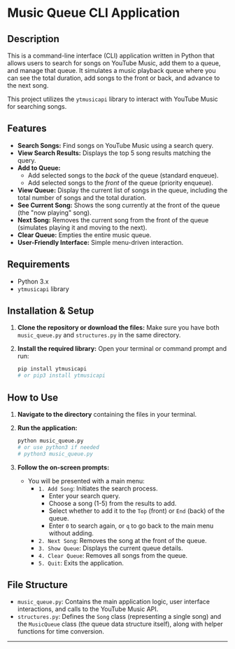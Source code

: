 # Music Queue CLI Application

## Description

This is a command-line interface (CLI) application written in Python that allows users to search for songs on YouTube Music, add them to a queue, and manage that queue. It simulates a music playback queue where you can see the total duration, add songs to the front or back, and advance to the next song.

This project utilizes the `ytmusicapi` library to interact with YouTube Music for searching songs.

## Features

*   **Search Songs:** Find songs on YouTube Music using a search query.
*   **View Search Results:** Displays the top 5 song results matching the query.
*   **Add to Queue:**
    *   Add selected songs to the *back* of the queue (standard enqueue).
    *   Add selected songs to the *front* of the queue (priority enqueue).
*   **View Queue:** Display the current list of songs in the queue, including the total number of songs and the total duration.
*   **See Current Song:** Shows the song currently at the front of the queue (the "now playing" song).
*   **Next Song:** Removes the current song from the front of the queue (simulates playing it and moving to the next).
*   **Clear Queue:** Empties the entire music queue.
*   **User-Friendly Interface:** Simple menu-driven interaction.

## Requirements

*   Python 3.x
*   `ytmusicapi` library

## Installation & Setup

1.  **Clone the repository or download the files:**
    Make sure you have both `music_queue.py` and `structures.py` in the same directory.

2.  **Install the required library:**
    Open your terminal or command prompt and run:
    ```bash
    pip install ytmusicapi
    # or pip3 install ytmusicapi
    ```

## How to Use

1.  **Navigate to the directory** containing the files in your terminal.

2.  **Run the application:**
    ```bash
    python music_queue.py
    # or use python3 if needed
    # python3 music_queue.py
    ```

3.  **Follow the on-screen prompts:**
    *   You will be presented with a main menu:
        *   `1. Add Song`: Initiates the search process.
            *   Enter your search query.
            *   Choose a song (1-5) from the results to add.
            *   Select whether to add it to the `Top` (front) or `End` (back) of the queue.
            *   Enter `0` to search again, or `q` to go back to the main menu without adding.
        *   `2. Next Song`: Removes the song at the front of the queue.
        *   `3. Show Queue`: Displays the current queue details.
        *   `4. Clear Queue`: Removes all songs from the queue.
        *   `5. Quit`: Exits the application.

## File Structure

*   `music_queue.py`: Contains the main application logic, user interface interactions, and calls to the YouTube Music API.
*   `structures.py`: Defines the `Song` class (representing a single song) and the `MusicQueue` class (the queue data structure itself), along with helper functions for time conversion.

---
